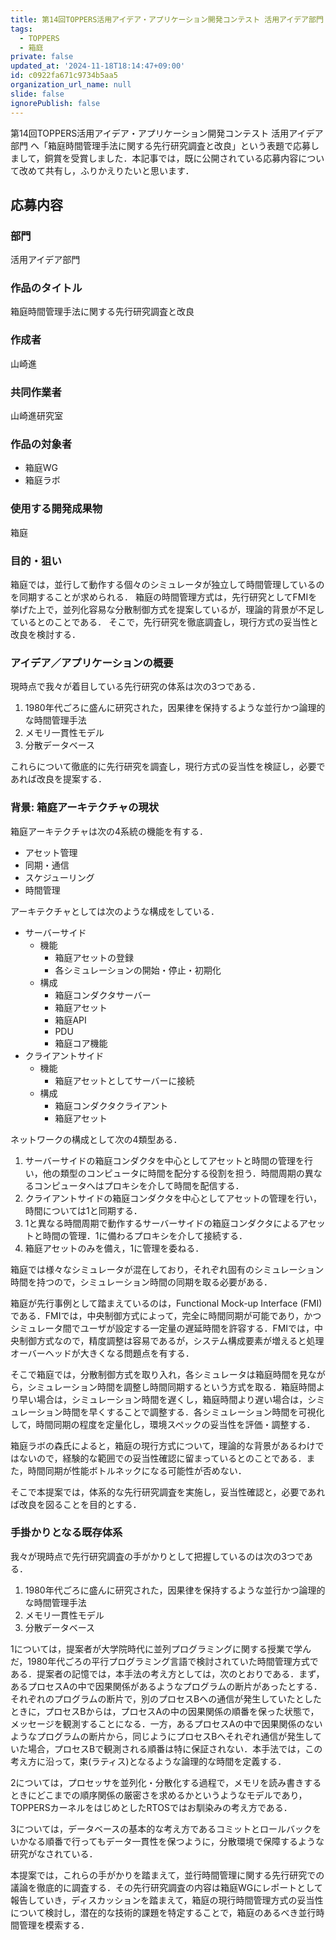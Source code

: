```yaml
---
title: 第14回TOPPERS活用アイデア・アプリケーション開発コンテスト 活用アイデア部門 への「箱庭時間管理手法に関する先行研究調査と改良」の提案
tags:
  - TOPPERS
  - 箱庭
private: false
updated_at: '2024-11-18T18:14:47+09:00'
id: c0922fa671c9734b5aa5
organization_url_name: null
slide: false
ignorePublish: false
---
```

第14回TOPPERS活用アイデア・アプリケーション開発コンテスト 活用アイデア部門 へ「箱庭時間管理手法に関する先行研究調査と改良」という表題で応募しまして，銅賞を受賞しました．本記事では，既に公開されている応募内容について改めて共有し，ふりかえりたいと思います．

## 応募内容

### 部門

活用アイデア部門

### 作品のタイトル

箱庭時間管理手法に関する先行研究調査と改良

### 作成者

山崎進

### 共同作業者

山崎進研究室

### 作品の対象者

* 箱庭WG
* 箱庭ラボ

### 使用する開発成果物

箱庭

### 目的・狙い

箱庭では，並行して動作する個々のシミュレータが独立して時間管理しているのを同期することが求められる．
箱庭の時間管理方式は，先行研究としてFMIを挙げた上で，並列化容易な分散制御方式を提案しているが，理論的背景が不足しているとのことである．
そこで，先行研究を徹底調査し，現行方式の妥当性と改良を検討する．

### アイデア／アプリケーションの概要

現時点で我々が着目している先行研究の体系は次の3つである．

1. 1980年代ごろに盛んに研究された，因果律を保持するような並行かつ論理的な時間管理手法
2. メモリ一貫性モデル
3. 分散データベース

これらについて徹底的に先行研究を調査し，現行方式の妥当性を検証し，必要であれば改良を提案する．

### 背景: 箱庭アーキテクチャの現状

箱庭アーキテクチャは次の4系統の機能を有する．

* アセット管理
* 同期・通信
* スケジューリング
* 時間管理

アーキテクチャとしては次のような構成をしている．

* サーバーサイド
    * 機能
        * 箱庭アセットの登録
        * 各シミュレーションの開始・停止・初期化
    * 構成
        * 箱庭コンダクタサーバー
        * 箱庭アセット
        * 箱庭API
        * PDU
        * 箱庭コア機能
* クライアントサイド
    * 機能
        * 箱庭アセットとしてサーバーに接続
    * 構成
        * 箱庭コンダクタクライアント
        * 箱庭アセット

ネットワークの構成として次の4類型ある．

1. サーバーサイドの箱庭コンダクタを中心としてアセットと時間の管理を行い，他の類型のコンピュータに時間を配分する役割を担う．時間周期の異なるコンピュータへはプロキシを介して時間を配信する．
2. クライアントサイドの箱庭コンダクタを中心としてアセットの管理を行い，時間については1と同期する．
3. 1と異なる時間周期で動作するサーバーサイドの箱庭コンダクタによるアセットと時間の管理．1に備わるプロキシを介して接続する．
4. 箱庭アセットのみを備え，1に管理を委ねる．

箱庭では様々なシミュレータが混在しており，それぞれ固有のシミュレーション時間を持つので，シミュレーション時間の同期を取る必要がある．

箱庭が先行事例として踏まえているのは，Functional Mock-up Interface (FMI) である．FMIでは，中央制御方式によって，完全に時間同期が可能であり，かつシミュレータ間でユーザが設定する一定量の遅延時間を許容する．FMIでは，中央制御方式なので，精度調整は容易であるが，システム構成要素が増えると処理オーバーヘッドが大きくなる問題点を有する．

そこで箱庭では，分散制御方式を取り入れ，各シミュレータは箱庭時間を見ながら，シミュレーション時間を調整し時間同期するという方式を取る．箱庭時間より早い場合は，シミュレーション時間を遅くし，箱庭時間より遅い場合は，シミュレーション時間を早くすることで調整する．各シミュレーション時間を可視化して，時間同期の程度を定量化し，環境スペックの妥当性を評価・調整する．

箱庭ラボの森氏によると，箱庭の現行方式について，理論的な背景があるわけではないので，経験的な範囲での妥当性確認に留まっているとのことである．また，時間同期が性能ボトルネックになる可能性が否めない．

そこで本提案では，体系的な先行研究調査を実施し，妥当性確認と，必要であれば改良を図ることを目的とする．

### 手掛かりとなる既存体系

我々が現時点で先行研究調査の手がかりとして把握しているのは次の3つである．

1. 1980年代ごろに盛んに研究された，因果律を保持するような並行かつ論理的な時間管理手法
2. メモリ一貫性モデル
3. 分散データベース

1については，提案者が大学院時代に並列プログラミングに関する授業で学んだ，1980年代ごろの平行プログラミング言語で検討されていた時間管理方式である．提案者の記憶では，本手法の考え方としては，次のとおりである．まず，あるプロセスAの中で因果関係があるようなプログラムの断片があったとする．それぞれのプログラムの断片で，別のプロセスBへの通信が発生していたとしたときに，プロセスBからは，プロセスAの中の因果関係の順番を保った状態で，メッセージを観測することになる．一方，あるプロセスAの中で因果関係のないようなプログラムの断片から，同じようにプロセスBへそれぞれ通信が発生していた場合，プロセスBで観測される順番は特に保証されない．本手法では，この考え方に沿って，束(ラティス)となるような論理的な時間を定義する．

2については，プロセッサを並列化・分散化する過程で，メモリを読み書きするときにどこまでの順序関係の厳密さを求めるかというようなモデルであり，TOPPERSカーネルをはじめとしたRTOSではお馴染みの考え方である．

3については，データベースの基本的な考え方であるコミットとロールバックをいかなる順番で行ってもデータ一貫性を保つように，分散環境で保障するような研究がなされている．

本提案では，これらの手がかりを踏まえて，並行時間管理に関する先行研究での議論を徹底的に調査する．その先行研究調査の内容は箱庭WGにレポートとして報告していき，ディスカッションを踏まえて，箱庭の現行時間管理方式の妥当性について検討し，潜在的な技術的課題を特定することで，箱庭のあるべき並行時間管理を模索する．
